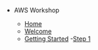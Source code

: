 - AWS Workshop

    - [Home](/)
    - [Welcome](readme.md)
    - [Getting Started](getting_started.md)
    -[Step 1](step1.md)